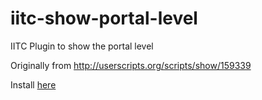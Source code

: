 iitc-show-portal-level
======================

IITC Plugin to show the portal level

Originally from http://userscripts.org/scripts/show/159339

Install [here](https://github.com/CyBot/iitc-show-portal-level/raw/master/show-portal-level.user.js)
